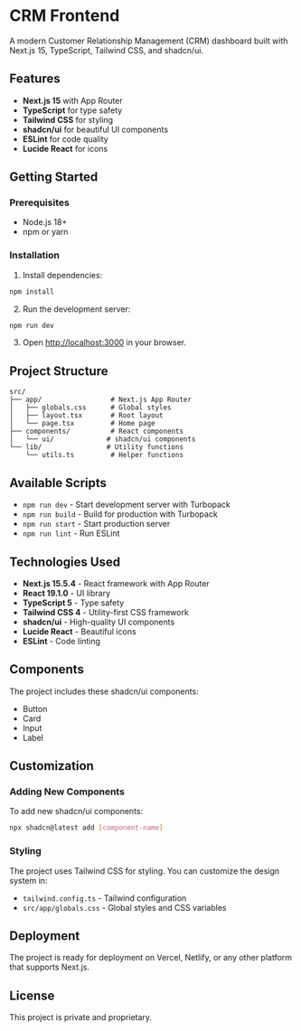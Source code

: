 # CRM Frontend

A modern Customer Relationship Management (CRM) dashboard built with Next.js 15, TypeScript, Tailwind CSS, and shadcn/ui.

## Features

- **Next.js 15** with App Router
- **TypeScript** for type safety
- **Tailwind CSS** for styling
- **shadcn/ui** for beautiful UI components
- **ESLint** for code quality
- **Lucide React** for icons

## Getting Started

### Prerequisites

- Node.js 18+
- npm or yarn

### Installation

1. Install dependencies:

```bash
npm install
```

2. Run the development server:

```bash
npm run dev
```

3. Open [http://localhost:3000](http://localhost:3000) in your browser.

## Project Structure

```
src/
├── app/                 # Next.js App Router
│   ├── globals.css      # Global styles
│   ├── layout.tsx       # Root layout
│   └── page.tsx         # Home page
├── components/          # React components
│   └── ui/             # shadcn/ui components
└── lib/                # Utility functions
    └── utils.ts         # Helper functions
```

## Available Scripts

- `npm run dev` - Start development server with Turbopack
- `npm run build` - Build for production with Turbopack
- `npm run start` - Start production server
- `npm run lint` - Run ESLint

## Technologies Used

- **Next.js 15.5.4** - React framework with App Router
- **React 19.1.0** - UI library
- **TypeScript 5** - Type safety
- **Tailwind CSS 4** - Utility-first CSS framework
- **shadcn/ui** - High-quality UI components
- **Lucide React** - Beautiful icons
- **ESLint** - Code linting

## Components

The project includes these shadcn/ui components:

- Button
- Card
- Input
- Label

## Customization

### Adding New Components

To add new shadcn/ui components:

```bash
npx shadcn@latest add [component-name]
```

### Styling

The project uses Tailwind CSS for styling. You can customize the design system in:

- `tailwind.config.ts` - Tailwind configuration
- `src/app/globals.css` - Global styles and CSS variables

## Deployment

The project is ready for deployment on Vercel, Netlify, or any other platform that supports Next.js.

## License

This project is private and proprietary.
